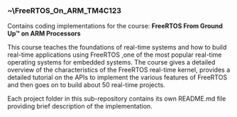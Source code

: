 ### **~\FreeRTOS_On_ARM_TM4C123**</br>
Contains coding implementations for the course: **FreeRTOS From Ground Up™ on ARM Processors**

This course teaches the foundations of real-time systems and how to build real-time applications using FreeRTOS ,one of the most popular real-time operating systems  for embedded systems.  The course gives a detailed overview of the characteristics of the FreeRTOS real-time kernel,  provides a detailed tutorial on the APIs to implement the various features of FreeRTOS  and then goes on to build about 50 real-time projects.

Each project folder in this sub-repository contains its own README.md file providing brief description of the implementation.
